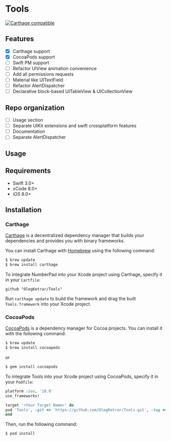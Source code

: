 # Tools

[![Carthage compatible](https://img.shields.io/badge/Carthage-compatible-4BC51D.svg?style=flat)](https://github.com/Carthage/Carthage)

## Features

- [x] Carthage support
- [x] CocoaPods support
- [ ] Swift PM support
- [ ] Refactor UIView animation convenience
- [ ] Add all permissions requests
- [ ] Material like UITextField
- [ ] Refactor AlertDispatcher
- [ ] Declarative block-based UITableView & UICollectionView

## Repo organization

- [ ] Usage section
- [ ] Separate UIKit extensions and swift crossplatform features
- [ ] Documentation
- [ ] Separate AlertDispatcher

## Usage

## Requirements

- Swift 3.0+
- xCode 8.0+
- iOS 8.0+

## Installation

### Carthage

[Carthage](https://github.com/Carthage/Carthage) is a decentralized dependency manager that builds your dependencies and provides you with binary frameworks.

You can install Carthage with [Homebrew](http://brew.sh/) using the following command:

```bash
$ brew update
$ brew install carthage
```
To integrate NumberPad into your Xcode project using Carthage, specify it in your `Cartfile`:

```ogdl
github "OlegKetrar/Tools"
```
Run `carthage update` to build the framework and drag the built `Tools.framework` into your Xcode project.

### CocoaPods

[CocoaPods](http://cocoapods.org) is a dependency manager for Cocoa projects. You can install it with the following command:

```bash
$ brew update
$ brew install cocoapods
```

or 

```bash
$ gem install cocoapods
```

To integrate Tools into your Xcode project using CocoaPods, specify it in your `Podfile`:

```ruby
platform :ios, '10.0'
use_frameworks!

target '<Your Target Name>' do
pod 'Tools', :git => 'https://github.com/OlegKetrar/Tools.git', :tag => '0.1.4'
end
```

Then, run the following command:

```bash
$ pod install
```

